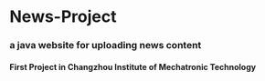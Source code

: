 # News-Project
### a java website for uploading news content
#### First Project in Changzhou Institute of Mechatronic Technology
